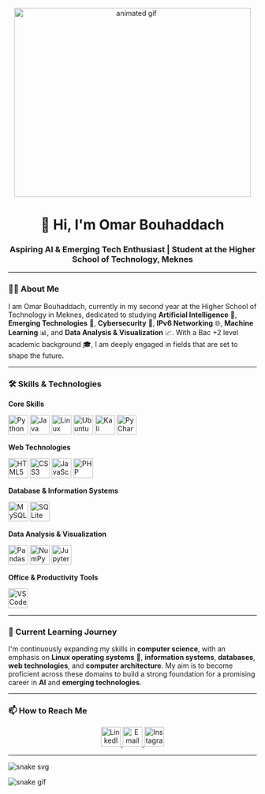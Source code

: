 <p align="center">
  <img src="https://media.giphy.com/media/3kPDmoWdBpQPNhCnUG/giphy.gif" width="480" height="384" alt="animated gif">
</p>

<h1 align="center">👋 Hi, I'm Omar Bouhaddach</h1>
<h3 align="center">Aspiring AI & Emerging Tech Enthusiast | Student at the Higher School of Technology, Meknes</h3>

---

### 👨‍🎓 About Me
I am Omar Bouhaddach, currently in my second year at the Higher School of Technology in Meknes, dedicated to studying **Artificial Intelligence** 🤖, **Emerging Technologies** 🚀, **Cybersecurity** 🔐, **IPv6 Networking** 🌐, **Machine Learning** 📊, and **Data Analysis & Visualization** 📈. With a Bac +2 level academic background 🎓, I am deeply engaged in fields that are set to shape the future.

---

### 🛠️ Skills & Technologies

**Core Skills**  
<p>
  <img src="https://cdn.jsdelivr.net/gh/devicons/devicon/icons/python/python-original.svg" width="40" height="40" alt="Python">
  <img src="https://cdn.jsdelivr.net/gh/devicons/devicon/icons/java/java-original.svg" width="40" height="40" alt="Java">
  <img src="https://cdn.jsdelivr.net/gh/devicons/devicon/icons/linux/linux-original.svg" width="40" height="40" alt="Linux">
  <img src="https://cdn.jsdelivr.net/gh/devicons/devicon/icons/ubuntu/ubuntu-plain.svg" width="40" height="40" alt="Ubuntu">
  <img src="https://img.icons8.com/color/48/000000/kali-linux.png" width="40" height="40" alt="Kali Linux">
  <img src="https://cdn.jsdelivr.net/gh/devicons/devicon/icons/pycharm/pycharm-original.svg" width="40" height="40" alt="PyCharm">
</p>

**Web Technologies**  
<p>
  <img src="https://cdn.jsdelivr.net/gh/devicons/devicon/icons/html5/html5-original.svg" width="40" height="40" alt="HTML5">
  <img src="https://cdn.jsdelivr.net/gh/devicons/devicon/icons/css3/css3-original.svg" width="40" height="40" alt="CSS3">
  <img src="https://cdn.jsdelivr.net/gh/devicons/devicon/icons/javascript/javascript-original.svg" width="40" height="40" alt="JavaScript">
  <img src="https://cdn.jsdelivr.net/gh/devicons/devicon/icons/php/php-original.svg" width="40" height="40" alt="PHP">
</p>

**Database & Information Systems**  
<p>
  <img src="https://cdn.jsdelivr.net/gh/devicons/devicon/icons/mysql/mysql-original.svg" width="40" height="40" alt="MySQL">
  <img src="https://cdn.jsdelivr.net/gh/devicons/devicon/icons/sqlite/sqlite-original.svg" width="40" height="40" alt="SQLite">
</p>

**Data Analysis & Visualization**  
<p>
  <img src="https://cdn.jsdelivr.net/gh/devicons/devicon/icons/pandas/pandas-original.svg" width="40" height="40" alt="Pandas">
  <img src="https://cdn.jsdelivr.net/gh/devicons/devicon/icons/numpy/numpy-original.svg" width="40" height="40" alt="NumPy">
  <img src="https://cdn.jsdelivr.net/gh/devicons/devicon/icons/jupyter/jupyter-original.svg" width="40" height="40" alt="Jupyter Notebook">
</p>

**Office & Productivity Tools**  
<p>
  <img src="https://cdn.jsdelivr.net/gh/devicons/devicon/icons/vscode/vscode-original.svg" width="40" height="40" alt="VSCode">
</p>

---

### 🌱 Current Learning Journey

I'm continuously expanding my skills in **computer science**, with an emphasis on **Linux operating systems** 🐧, **information systems**, **databases**, **web technologies**, and **computer architecture**. My aim is to become proficient across these domains to build a strong foundation for a promising career in **AI** and **emerging technologies**.

---

### 📫 How to Reach Me
<p align="center">
  <a href="https://www.linkedin.com/in/omar-bouhaddach-7420a02b4?utm_source=share&utm_campaign=share_via&utm_content=profile&utm_medium=android_app">
    <img src="https://cdn.jsdelivr.net/gh/devicons/devicon/icons/linkedin/linkedin-original.svg" width="40" height="40" alt="LinkedIn">
  </a>
  <a href="mailto:bouhaddachomar@gmail.com">
    <img src="https://img.icons8.com/color/48/000000/gmail-new.png" width="40" height="40" alt="Email">
  </a>
  <a href="https://www.instagram.com/omar_bouhaddach">
    <img src="https://img.icons8.com/color/48/000000/instagram-new.png" width="40" height="40" alt="Instagram">
  </a>
</p>

---




![snake svg](https://raw.githubusercontent.com/bugshadow/blob/output/dist/github-snake-dark.svg)


![snake gif](https://raw.githubusercontent.com/bugshadow/blob/output/dist/ocean.gif) 
